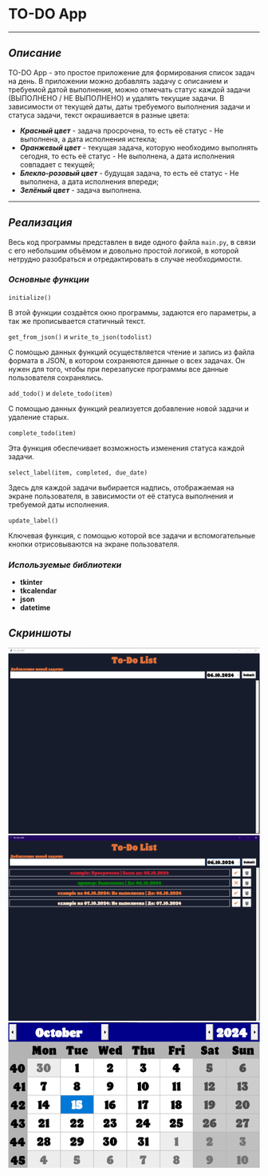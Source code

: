 # **TO-DO App**
___
## *Описание*
TO-DO App - это простое приложение для формирования список задач на день. 
В приложении можно добавлять задачу с описанием и требуемой датой выполнения, можно отмечать статус каждой задачи (ВЫПОЛНЕНО / НЕ ВЫПОЛНЕНО) и удалять текущие задачи.
В зависимости от текущей даты, даты требуемого выполнения задачи и статуса задачи, текст окрашивается в разные цвета:
+ ***Красный цвет*** - задача просрочена, то есть её статус - Не выполнена, а дата исполнения истекла;
+ ***Оранжевый цвет*** - текущая задача, которую необходимо выполнять сегодня, то есть её статус - Не выполнена, а дата исполнения совпадает с текущей;
+ ***Блекло-розовый цвет*** - будущая задача, то есть её статус - Не выполнена, а дата исполнения впереди;
+ ***Зелёный цвет*** - задача выполнена.

____
## *Реализация*
Весь код программы представлен в виде одного файла `main.py`, в связи с его небольшим объёмом и довольно простой логикой, в которой нетрудно разобраться и отредактировать в случае необходимости.
### *Основные функции*
`initialize()`

В этой функции создаётся окно программы, задаются его параметры, а так же прописывается статичный текст.

`get_from_json()` и `write_to_json(todolist)`

С помощью данных функций осуществляется чтение и запись из файла формата в JSON, в котором сохраняются данные о всех задачах. Он нужен для того, чтобы при перезапуске программы все данные пользователя сохранялись.

`add_todo()` и `delete_todo(item)`

С помощью данных функций реализуется добавление новой задачи и удаление старых.

`complete_todo(item)`

Эта функция обеспечивает возможность изменения статуса каждой задачи.

`select_label(item, completed, due_date)`

Здесь для каждой задачи выбирается надпись, отображаемая на экране пользователя, в зависимости от её статуса выполнения и требуемой даты исполнения.

`update_label()`

Ключевая функция, с помощью которой все задачи и вспомогательные кнопки отрисовываются на экране пользователя.

### *Используемые библиотеки*
+ **tkinter**
+ **tkcalendar**
+ **json**
+ **datetime**

## *Скриншоты*

![screen1](screen1.png)
![screen2](screen2.png)
![screen3](screen3.png)
